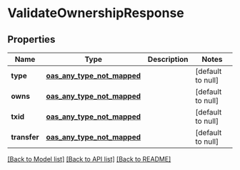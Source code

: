 # ValidateOwnershipResponse
## Properties

| Name | Type | Description | Notes |
|------------ | ------------- | ------------- | -------------|
| **type** | [**oas_any_type_not_mapped**](.md) |  | [default to null] |
| **owns** | [**oas_any_type_not_mapped**](.md) |  | [default to null] |
| **txid** | [**oas_any_type_not_mapped**](.md) |  | [default to null] |
| **transfer** | [**oas_any_type_not_mapped**](.md) |  | [default to null] |

[[Back to Model list]](../README.md#documentation-for-models) [[Back to API list]](../README.md#documentation-for-api-endpoints) [[Back to README]](../README.md)

